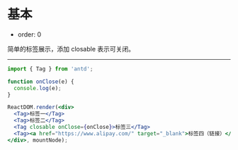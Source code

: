# 基本

- order: 0

简单的标签展示，添加 closable 表示可关闭。

---

````jsx
import { Tag } from 'antd';

function onClose(e) {
  console.log(e);
}

ReactDOM.render(<div>
  <Tag>标签一</Tag>
  <Tag>标签二</Tag>
  <Tag closable onClose={onClose}>标签三</Tag>
  <Tag><a href="https://www.alipay.com/" target="_blank">标签四（链接）</a></Tag>
</div>, mountNode);
````
